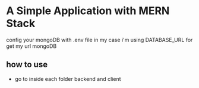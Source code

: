 # A Simple Application with MERN Stack

config your mongoDB with .env file in my case i'm using DATABASE_URL for get my url mongoDB

## how to use
- go to inside each folder backend and client

